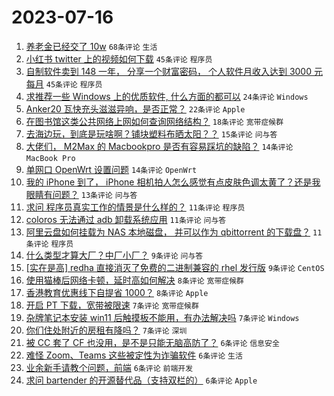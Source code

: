 # 2023-07-16

1. [养老金已经交了 10w](https://www.v2ex.com/t/957087) `68条评论` `生活`
1. [小红书 twitter 上的视频如何下载](https://www.v2ex.com/t/957096) `45条评论` `程序员`
1. [自制软件卖到 148 一年， 分享一个财富密码， 个人软件月收入达到 3000 元每月](https://www.v2ex.com/t/957105) `45条评论` `程序员`
1. [求推荐一些 Windows 上的优质软件, 什么方面的都可以](https://www.v2ex.com/t/957140) `24条评论` `Windows`
1. [Anker20 瓦快充头滋滋异响，是否正常？](https://www.v2ex.com/t/957084) `22条评论` `Apple`
1. [在图书馆这类公共网络上网如何查询网络结构？](https://www.v2ex.com/t/957104) `18条评论` `宽带症候群`
1. [去海边玩，到底是玩啥啊？铺块塑料布晒太阳？？](https://www.v2ex.com/t/957129) `15条评论` `问与答`
1. [大佬们， M2Max 的 Macbookpro 是否有容易踩坑的缺陷？](https://www.v2ex.com/t/957125) `14条评论` `MacBook Pro`
1. [单网口 OpenWrt 设置问题](https://www.v2ex.com/t/957094) `14条评论` `OpenWrt`
1. [我的 iPhone 到了， iPhone 相机拍人怎么感觉有点皮肤色调太黄了？还是我眼睛有问题？](https://www.v2ex.com/t/957123) `13条评论` `问与答`
1. [求问 程序员真实工作的情景是什么样的？](https://www.v2ex.com/t/957143) `11条评论` `程序员`
1. [coloros 无法通过 adb 卸载系统应用](https://www.v2ex.com/t/957108) `11条评论` `问与答`
1. [阿里云盘如何挂载为 NAS 本地磁盘， 并可以作为 qbittorrent 的下载盘？](https://www.v2ex.com/t/957095) `11条评论` `程序员`
1. [什么类型才算大厂？中厂小厂？](https://www.v2ex.com/t/957147) `9条评论` `问与答`
1. [[实在是高] redha 直接消灭了免费的二进制兼容的 rhel 发行版](https://www.v2ex.com/t/957139) `9条评论` `CentOS`
1. [使用猫棒后网络卡顿，延时高如何解决](https://www.v2ex.com/t/957170) `8条评论` `宽带症候群`
1. [香港教育优惠线下自提省 1000？](https://www.v2ex.com/t/957097) `8条评论` `Apple`
1. [开启 PT 下载，宽带被限速](https://www.v2ex.com/t/957151) `7条评论` `宽带症候群`
1. [杂牌笔记本安装 win11 后触摸板不能用，有办法解决吗](https://www.v2ex.com/t/957117) `7条评论` `Windows`
1. [你们住处附近的房租有降吗？](https://www.v2ex.com/t/957093) `7条评论` `深圳`
1. [被 CC 套了 CF 也没用，是不是只能无脑高防了？](https://www.v2ex.com/t/957164) `6条评论` `信息安全`
1. [难怪 Zoom、Teams 这些被定性为诈骗软件](https://www.v2ex.com/t/957137) `6条评论` `生活`
1. [业余新手请教个问题，前端](https://www.v2ex.com/t/957135) `6条评论` `前端开发`
1. [求问 bartender 的开源替代品（支持双栏的）](https://www.v2ex.com/t/957118) `6条评论` `Apple`
